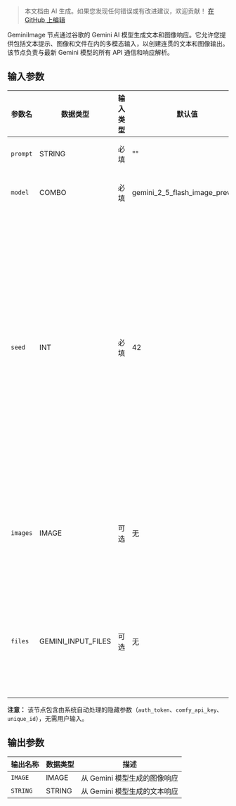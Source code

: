 > 本文档由 AI 生成。如果您发现任何错误或有改进建议，欢迎贡献！ [在 GitHub 上编辑](https://github.com/Comfy-Org/embedded-docs/blob/main/comfyui_embedded_docs/docs/GeminiImage/zh.md)

GeminiImage 节点通过谷歌的 Gemini AI 模型生成文本和图像响应。它允许您提供包括文本提示、图像和文件在内的多模态输入，以创建连贯的文本和图像输出。该节点负责与最新 Gemini 模型的所有 API 通信和响应解析。

## 输入参数

| 参数名 | 数据类型 | 输入类型 | 默认值 | 取值范围 | 描述 |
|-----------|-----------|------------|---------|-------|-------------|
| `prompt` | STRING | 必填 | "" | - | 用于生成的文本提示 |
| `model` | COMBO | 必填 | gemini_2_5_flash_image_preview | 可用的 Gemini 模型<br>选项从 GeminiImageModel 枚举中提取 | 用于生成响应的 Gemini 模型 |
| `seed` | INT | 必填 | 42 | 0 到 18446744073709551615 | 当种子固定为特定值时，模型会尽力为重复请求提供相同的响应。不保证输出具有确定性。此外，即使使用相同的种子值，更改模型或参数设置（如温度）也可能导致响应发生变化。默认情况下使用随机种子值 |
| `images` | IMAGE | 可选 | 无 | - | 用作模型上下文的可选图像。要包含多个图像，可以使用 Batch Images 节点 |
| `files` | GEMINI_INPUT_FILES | 可选 | 无 | - | 用作模型上下文的可选文件。接受来自 Gemini Generate Content Input Files 节点的输入 |

**注意：** 该节点包含由系统自动处理的隐藏参数（`auth_token`、`comfy_api_key`、`unique_id`），无需用户输入。

## 输出参数

| 输出名称 | 数据类型 | 描述 |
|-------------|-----------|-------------|
| `IMAGE` | IMAGE | 从 Gemini 模型生成的图像响应 |
| `STRING` | STRING | 从 Gemini 模型生成的文本响应 |
